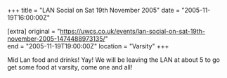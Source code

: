 +++
title = "LAN Social on Sat 19th November 2005"
date = "2005-11-19T16:00:00Z"

[extra]
original = "https://uwcs.co.uk/events/lan-social-on-sat-19th-november-2005-1474488973135/"    
end = "2005-11-19T19:00:00Z"
location = "Varsity"
+++

Mid Lan food and drinks\! Yay\! We will be leaving the LAN at about 5 to go get some food at varsity, come one and all\!

